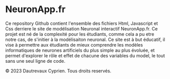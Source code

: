 # NeuronApp.fr

Ce repository Github contient l'ensemble des fichiers Html, Javascript et Css derriere le site de modélisation Neuronal interactif NeuronApp.fr. 
Ce projet est né de la complexité pour les étudiants, comme cela a pu etre notre cas, de s'initier à la modélisaiton neuronal. 
Ce site est à but éducatif, il vise à permettre aux étudiants de mieux comprendre les modèles informatiques de neurones artificiels du plus simple au plus évoluée, 
et permet d'explorer le rôle et effet de chacune des variables du model, le tout sans une seul ligne de code. 

© 2023 Dautrevaux Cyprien. Tous droits reservés. 
